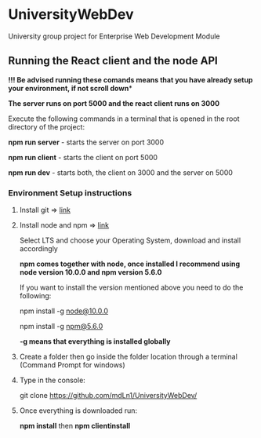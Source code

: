 # UniversityWebDev
University group project for Enterprise Web Development Module

## Running the React client and the node API

   **!!! Be advised running these comands means that you have already setup your environment, if not scroll down***
   
   **The server runs on port 5000 and the react client runs on 3000**
   
   Execute the following commands in a terminal that is opened in the root directory of the project:
   
   **npm run server** - starts the server on port 3000
   
   **npm run client** - starts the client on port 5000
   
   **npm run dev** - starts both, the client on 3000 and the server on 5000

### Environment Setup instructions

1. Install git => [link](https://git-scm.com/book/en/v2/Getting-Started-Installing-Git)

2. Install node and  npm => [link](https://nodejs.org/en/download/)

   Select LTS and choose your Operating System, download and install accordingly

   **npm comes together with node, once installed I recommend using node version 10.0.0 and npm version 5.6.0**
   
   If you want to install the version mentioned above you need to do the following:
   
   npm install -g node@10.0.0
   
   npm install -g npm@5.6.0
   
   **-g means that everything is installed globally**
   
3. Create a folder then go inside the folder location through a terminal (Command Prompt for windows)

4. Type in the console: 

   git clone https://github.com/mdLn1/UniversityWebDev/
   
5. Once everything is downloaded run:

   **npm install** then **npm clientinstall**
   
   

